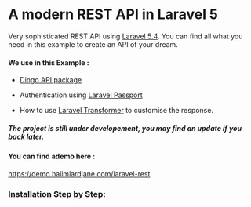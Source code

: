 # A modern REST API in Laravel 5

Very sophisticated REST API using [Laravel 5.4](https://laravel.com). You can find all what you need in this example to create an API of your dream.

#### We use in this Example :

- [Dingo API package](https://github.com/dingo/api/)

- Authentication using [Laravel Passport](https://laravel.com/docs/5.4/passport)

- How to use [Laravel Transformer]( http://fractal.thephpleague.com/transformers/) to customise the response.



##### The project is still under developement, you may find an update if you back later.



#### You can find ademo here : 
https://demo.halimlardjane.com/laravel-rest


### Installation Step by Step:
